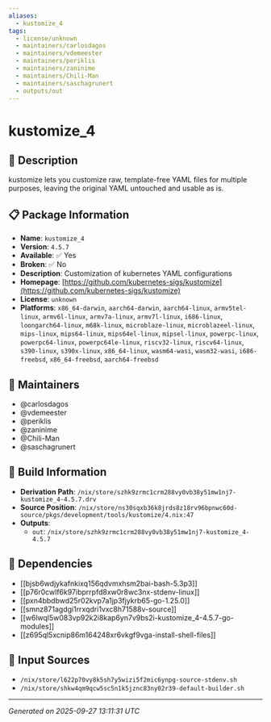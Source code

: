 ```yaml
---
aliases:
  - kustomize_4
tags:
  - license/unknown
  - maintainers/carlosdagos
  - maintainers/vdemeester
  - maintainers/periklis
  - maintainers/zaninime
  - maintainers/Chili-Man
  - maintainers/saschagrunert
  - outputs/out
---
```


# kustomize_4

## 📝 Description

kustomize lets you customize raw, template-free YAML files for
multiple purposes, leaving the original YAML untouched and usable
as is.


## 📋 Package Information

- **Name**: `kustomize_4`
- **Version**: `4.5.7`
- **Available**: ✅ Yes
- **Broken**: ✅ No
- **Description**: Customization of kubernetes YAML configurations
- **Homepage**: [https://github.com/kubernetes-sigs/kustomize](https://github.com/kubernetes-sigs/kustomize)
- **License**: `unknown`
- **Platforms**: `x86_64-darwin`, `aarch64-darwin`, `aarch64-linux`, `armv5tel-linux`, `armv6l-linux`, `armv7a-linux`, `armv7l-linux`, `i686-linux`, `loongarch64-linux`, `m68k-linux`, `microblaze-linux`, `microblazeel-linux`, `mips-linux`, `mips64-linux`, `mips64el-linux`, `mipsel-linux`, `powerpc-linux`, `powerpc64-linux`, `powerpc64le-linux`, `riscv32-linux`, `riscv64-linux`, `s390-linux`, `s390x-linux`, `x86_64-linux`, `wasm64-wasi`, `wasm32-wasi`, `i686-freebsd`, `x86_64-freebsd`, `aarch64-freebsd`
## 👥 Maintainers

- @carlosdagos
- @vdemeester
- @periklis
- @zaninime
- @Chili-Man
- @saschagrunert


## 🔧 Build Information

- **Derivation Path**: `/nix/store/szhk9zrmc1crm288vy0vb38y51mw1nj7-kustomize_4-4.5.7.drv`
- **Source Position**: `/nix/store/ns30sqxb36k8jrds8z18rv96bpnwc60d-source/pkgs/development/tools/kustomize/4.nix:47`
- **Outputs**:
  - `out`:  `/nix/store/szhk9zrmc1crm288vy0vb38y51mw1nj7-kustomize_4-4.5.7`

## 🔗 Dependencies

- [[bjsb6wdjykafnkixq156qdvmxhsm2bai-bash-5.3p3]]
- [[p76r0cwlf6k97ibprrpfd8xw0r8wc3nx-stdenv-linux]]
- [[pxn4bbdbwd25r02kvp7a1jp3fjykrb65-go-1.25.0]]
- [[smnz871agdgi1rrxqdri1vxc8h71588v-source]]
- [[w6lwql5w083vp92k2i8kap6yn7v9bs2i-kustomize_4-4.5.7-go-modules]]
- [[z695ql5xcnip86m164248xr6vkgf9vga-install-shell-files]]

## 📁 Input Sources

- `/nix/store/l622p70vy8k5sh7y5wizi5f2mic6ynpg-source-stdenv.sh`
- `/nix/store/shkw4qm9qcw5sc5n1k5jznc83ny02r39-default-builder.sh`

---
*Generated on 2025-09-27 13:11:31 UTC*
